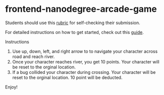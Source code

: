 frontend-nanodegree-arcade-game
===============================

Students should use this [rubric](https://www.udacity.com/course/viewer/#!/c-nd001/l-2696458597/m-2687128535) for self-checking their submission.

For detailed instructions on how to get started, check out this [guide](https://docs.google.com/document/d/1v01aScPjSWCCWQLIpFqvg3-vXLH2e8_SZQKC8jNO0Dc/pub?embedded=true).

Instructions
1. Use up, down, left, and right arrow to to navigate your character across road and reach river.
2. Once your character reaches river, you get 10 points. Your character will be reset to the orginal location.
3. If a bug collided your character during crossing. Your character will be reset to the orginal location. 10 point will be deducted.

Enjoy!
